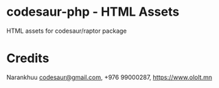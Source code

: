 # codesaur-php - HTML Assets
HTML assets for codesaur/raptor package

# Credits
Narankhuu <codesaur@gmail.com>, +976 99000287, https://www.ololt.mn
